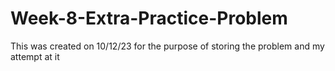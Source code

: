 # Week-8-Extra-Practice-Problem
This was created on 10/12/23 for the purpose of storing the problem and my attempt at it

